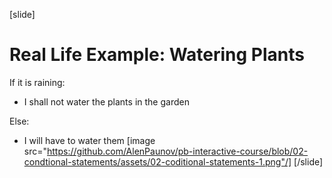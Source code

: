 [slide]
# Real Life Example: Watering Plants
If it is raining:

* I shall not water the plants in the garden

Else:

* I will have to water them
[image src="https://github.com/AlenPaunov/pb-interactive-course/blob/02-condtional-statements/assets/02-coditional-statements-1.png"/]
[/slide]